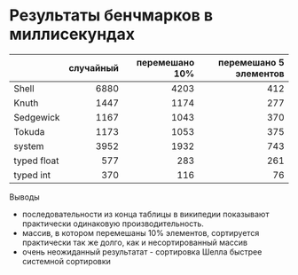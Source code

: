 # Результаты бенчмарков в миллисекундах

||случайный|перемешано 10%|перемешано 5 элементов|
|---|---:|---:|---:|
|Shell|6880|4203|412|
|Knuth|1447|1174|277|
|Sedgewick|1167|1043|370|
|Tokuda|1173|1053|375|
|system|3952|1932|743|
|typed float|577|283|261|
|typed int|370|116|76|

Выводы
- последовательности из конца таблицы в википедии показывают практически
  одинаковую производительность.
- массив, в котором перемешаны 10% элементов, сортируется практически
  так же долго, как и несортированный массив
- очень неожиданный результатат - сортировка Шелла быстрее системной сортировки
